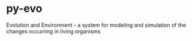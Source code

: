 # py-evo
Evolution and Environment - a system for modeling and simulation of the changes 	occurring in living organisms
